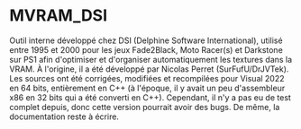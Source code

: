 # MVRAM_DSI
Outil interne développé chez DSI (Delphine Software International), utilisé entre 1995 et 2000 pour les jeux Fade2Black, Moto Racer(s) et Darkstone sur PS1 afin d'optimiser et d'organiser automatiquement les textures dans la VRAM. À l'origine, il a été développé par Nicolas Perret (SurFufU/DrJVTek). Les sources ont été corrigées, modifiées et recompilées pour Visual 2022 en 64 bits, entièrement en C++ (à l'époque, il y avait un peu d'assembleur x86 en 32 bits qui a été converti en C++). Cependant, il n'y a pas eu de test complet depuis, donc cette version pourrait avoir des bugs. De même, la documentation reste à écrire.
